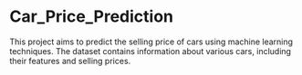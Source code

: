 # Car_Price_Prediction
This project aims to predict the selling price of cars using machine learning techniques. The dataset contains information about various cars, including their features and selling prices.

